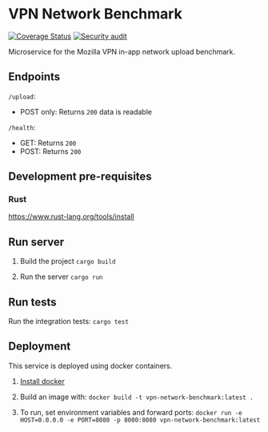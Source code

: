 # VPN Network Benchmark

[![Coverage Status](https://codecov.io/gh/mozilla-services/vpn-network-benchmark/branch/main/graph/badge.svg?token=JW9B9YTOE0)](https://codecov.io/gh/mozilla-services/vpn-network-benchmark)
[![Security audit](https://github.com/mozilla-services/vpn-network-benchmark/actions/workflows/scheduled-audit.yml/badge.svg)](https://github.com/mozilla-services/vpn-network-benchmark/actions/workflows/scheduled-audit.yml)

Microservice for the Mozilla VPN in-app network upload benchmark.

## Endpoints

`/upload`:
- POST only: Returns `200` data is readable

`/health`:
- GET: Returns `200`
- POST: Returns `200`

## Development pre-requisites

### Rust

https://www.rust-lang.org/tools/install

## Run server

1. Build the project
`cargo build`

2. Run the server
`cargo run`

## Run tests

Run the integration tests:
`cargo test`

## Deployment

This service is deployed using docker containers.

1. [Install docker](https://docs.docker.com/engine/install/)

2. Build an image with:
`docker build -t vpn-network-benchmark:latest .`

3. To run, set environment variables and forward ports:
`docker run -e HOST=0.0.0.0 -e PORT=8080 -p 8080:8080 vpn-network-benchmark:latest`
